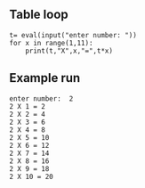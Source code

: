 ## Table loop
```
t= eval(input("enter number: ")) 
for x in range(1,11):
    print(t,"X",x,"=",t*x)
```
## Example run
```
enter number:  2
2 X 1 = 2
2 X 2 = 4
2 X 3 = 6
2 X 4 = 8
2 X 5 = 10
2 X 6 = 12
2 X 7 = 14
2 X 8 = 16
2 X 9 = 18
2 X 10 = 20
